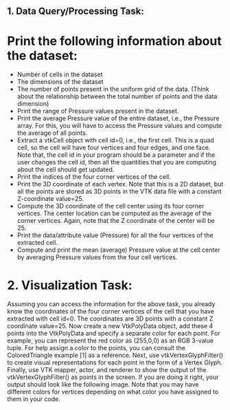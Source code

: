 ## 1. Data Query/Processing Task: 
# Print the following information about the dataset:
* Number of cells in the dataset
* The dimensions of the dataset
* The number of points present in the uniform grid of the data. (Think about the relationship between the total number of points and the data dimension)
* Print the range of Pressure values present in the dataset.
* Print the average Pressure value of the entire dataset, i.e., the Pressure array. For this, you will have to access the Pressure values and compute 
the average of all points.
* Extract a vtkCell object with cell id=0, i.e., the first cell. This is a quad cell, so the cell will have four vertices and four edges, and one face. 
Note that, the cell id in your program should be a parameter and if the user changes the cell id, then all the quantities that you are computing about the cell should get updated.
* Print the indices of the four corner vertices of the cell.
* Print the 3D coordinate of each vertex. Note that this is a 2D dataset, but all the points are stored as 3D points in the VTK data file with a constant Z-coordinate value=25.
* Compute the 3D coordinate of the cell center using its four corner vertices. The center location can be computed as the average of the corner vertices. Again, note that the Z coordinate of the center will be 25.
* Print the data/attribute value (Pressure) for all the four vertices of the extracted cell.
* Compute and print the mean (average) Pressure value at the cell center by averaging Pressure values from the four cell vertices.

# 2. Visualization Task:
Assuming you can access the information for the above task, you already know the coordinates of the four corner vertices of the cell that you have 
extracted with cell id=0. The coordinates are 3D points with a constant Z coordinate value=25. Now create a new VtkPolyData object, add these 4 points 
into the VtkPolyData and specify a separate color for each point. For example, you can represent the red color as (255,0,0) as an RGB 3-value tuple. For help assign a color to the points, you can consult the ColoredTriangle example [1] as a reference. Next, use vtkVertexGlyphFilter() to create visual representations for each point in the form of a Vertex Glyph. Finally, use VTK mapper, actor, and renderer to show the output of the vtkVertexGlyphFilter() as points in the screen. If you are doing it right, your output should look like the following image. Note that you may have different colors for vertices depending on what color you have assigned to them in your code.

